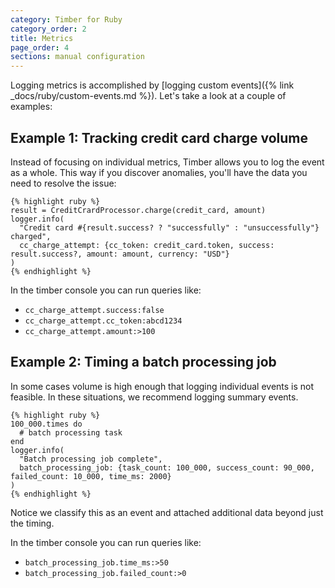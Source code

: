 ```yaml
---
category: Timber for Ruby
category_order: 2
title: Metrics
page_order: 4
sections: manual configuration
---
```


Logging metrics is accomplished by [logging custom events]({% link _docs/ruby/custom-events.md %}). Let's take a look at a couple of examples:


## Example 1: Tracking credit card charge volume

Instead of focusing on individual metrics, Timber allows you to log the event as a whole. This
way if you discover anomalies, you'll have the data you need to resolve the issue:

    {% highlight ruby %}
    result = CreditCrardProcessor.charge(credit_card, amount)
    logger.info(
      "Credit card #{result.success? ? "successfully" : "unsuccessfully"} charged",
      cc_charge_attempt: {cc_token: credit_card.token, success: result.success?, amount: amount, currency: "USD"}
    )
    {% endhighlight %}

In the timber console you can run queries like:

* `cc_charge_attempt.success:false`
* `cc_charge_attempt.cc_token:abcd1234`
* `cc_charge_attempt.amount:>100`


## Example 2: Timing a batch processing job

In some cases volume is high enough that logging individual events is not feasible. In these
situations, we recommend logging summary events.

    {% highlight ruby %}
    100_000.times do
      # batch processing task
    end
    logger.info(
      "Batch processing job complete",
      batch_processing_job: {task_count: 100_000, success_count: 90_000, failed_count: 10_000, time_ms: 2000}
    )
    {% endhighlight %}

Notice we classify this as an event and attached additional data beyond just the timing.

In the timber console you can run queries like:

* `batch_processing_job.time_ms:>50`
* `batch_processing_job.failed_count:>0`